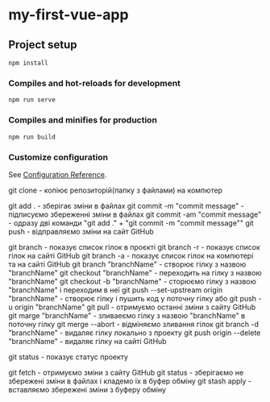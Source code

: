 # my-first-vue-app

## Project setup

```
npm install
```

### Compiles and hot-reloads for development

```
npm run serve
```

### Compiles and minifies for production

```
npm run build
```

### Customize configuration

See [Configuration Reference](https://cli.vuejs.org/config/).

git clone - копіює репозиторій(папку з файлами) на компютер

git add . - зберігає зміни в файлах
git commit -m "commit message" - підписуємо збереженні зміни в файлах
git commit -am "commit message" - одразу дві команди "git add ." + "git commit -m "commit message""
git push - відправляємо зміни на сайт GitHub

git branch - показує список гілок в проєкті
git branch -r - показує список гілок на сайті GitHub
git branch -a - показує список гілок на компютері та на сайті GitHub
git branch "branchName" - створює гілку з назвою "branchName"
git checkout "branchName" - переходить на гілку з назвою "branchName"
git checkout -b "branchName" - сторюємо гілку з назвою "branchName" і переходим в неї
git push --set-upstream origin "branchName" - створює гілку і пушить код у поточну гілку
або
git push -u origin "branchName"
git pull - отримуємо останні зміни з сайту GitHub
git marge "branchName" - зливаеємо гілку з назвою "branchName" в поточну гілку
git merge --abort - відміняємо зливання гілок
git branch -d "branchName" - видаляє гілку локально з проекту
git push origin --delete "branchName" - видаляє гілку на сайті GitHub

git status - показує статус проекту

git fetch - отримуємо зміни з сайту GitHub
git status - зберігаємо не збережені зміни в файлах і кладемо їх в буфер обміну
git stash apply - вставляємо збережені зміни з буферу обміну
